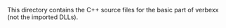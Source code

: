 This directory contains the C++ source files for the basic part of verbexx (not the imported DLLs).

